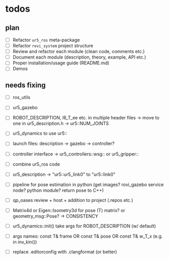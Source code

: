 # todos

## plan

- [ ] Refactor `ur5_ros` meta-package
- [ ] Refactor `rovi_system` project structure
- [ ] Review and refactor each module (clean code, comments etc.)
- [ ] Document each module (description, theory, example, API etc.)
- [ ] Proper installation/usage guide (README.md)
- [ ] Demos

## needs fixing

- [ ] ros_utils
- [ ] ur5_gazebo
- [ ] ROBOT_DESCRIPTION, l6_T_ee etc. in multiple header files -> move to one in ur5_description.h -> ur5::NUM_JOINTS
- [ ] ur5_dynamics to use ur5::
- [ ] launch files: description -> gazebo -> controller?
- [ ] controller interface -> ur5_controllers::wsg:: or ur5_gripper::
- [ ] combine ur5_ros code

- [ ] ur5_description -> "ur5::ur5_link0" to "ur5::link0"
- [ ] pipeline for pose estimation in python (get images? rovi_gazebo service node? python module? return pose to C++)
- [ ] qp_oases review + host + addition to project (.repos etc.)
- [ ] Matrix4d or Eigen::Isometry3d for pose (T) matrix? or geometry_msg::Pose? -> CONSISTENCY
- [ ] ur5_dynamics::init() take args for ROBOT_DESCRIPTION (w/ default)
- [ ] args names: const T& frame OR const T& pose OR const T& w_T_x (e.g. in inv_kin())
- [ ] replace .editorconfig with .clangformat (or better)
